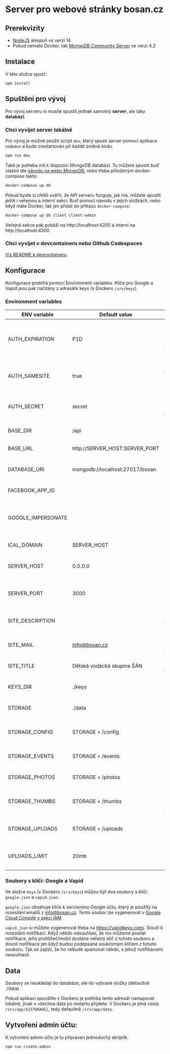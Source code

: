 # Server pro webové stránky bosan.cz

## Prerekvizity

 - [NodeJS](http://nodejs.org/) alespoň ve verzi 14
 - Pokud nemáte Docker, tak [MongoDB Community Server](https://www.mongodb.com/try/download/community) ve verzi 4.2

## Instalace

V této složce spusť:

```
npm install
```

## Spuštění pro vývoj

Pro vývoj serveru si musíte spustit jednak samotný **server**, ale taky **databázi**. 

### Chci vyvíjet server lokálně

Pro vývoj je možné použít script `dev`, který spustí server pomocí aplikace `nodemon` a bude zrestartován při každé změně kódu.

```sh
npm run dev
```

Také je potřeba mít k dispozici MongoDB databázi. Tu můžete spustit buď vlastní dle [návodu na webu MongoDB](https://docs.mongodb.com/manual/), nebo třeba přiloženým docker-compose takto:

```sh
docker-compose up db
```

Pokud byste si chtěli ověřit, že API serveru funguje, jak má, můžete spustit ještě i veřejnou a interní sekci. Buď pomocí návodu v jejich složkách, nebo když máte Docker, tak jen přidat do příkazu `docker-compose`:

```sh
docker-compose up db client client-admin
```

Veřejná sekce pak poběží na http://localhost:4200 a interní na http://localhost:4300.

### Chci vyvíjet v devcontaineru nebo Github Codespaces

[Viz README k devcontaineru](../.devcontainer/README.md).

## Konfigurace

Konfigurace probíhá pomocí Environment variables. Klíče pro  Google a Vapid jsou pak načítány z adresáře keys (v Dockeru `/srv/keys`).

### Environment variables

| ENV variable       | Default value                   | Description                                                                                                                            |
|--------------------|---------------------------------|----------------------------------------------------------------------------------------------------------------------------------------|
| AUTH_EXPIRATION    | P1D                             | Jak dlouho zůstane člověk přihlášený ve formátu ISO 8601                                                                               |
| AUTH_SAMESITE      | true                            | Nastaví [samesite](https://developer.mozilla.org/en-US/docs/Web/HTTP/Headers/Set-Cookie/SameSite) u přihlašovací cookie.  dovolí vývoj |
| AUTH_SECRET        | secret                          | Klíč k podepsání přihlašovacího tokenu.                                                                                                |
| BASE_DIR           | /api                            | Část cesty URL, na které poběží server                                                                                                 |
| BASE_URL           | http://SERVER_HOST:SERVER_PORT  | Část domény URL serveru                                                                                                                |
| DATABASE_URI       | mongodb://localhost:27017/bosan | Adresa a přihlašovací údaje k databázi                                                                                                 |
| FACEBOOK_APP_ID    |                                 | Facebook APP ID                                                                                                                        |
| GOOGLE_IMPERSONATE |                                 | Který účet na Googlu použít k odesílání mailů (je ptořeba přístup)                                                                     |
| ICAL_DOMAIN        | SERVER_HOST                     | Doména pro ICAL události                                                                                                               |
| SERVER_HOST        | 0.0.0.0                         | Hostname na kterém bude poslouchat server                                                                                              |
| SERVER_PORT        | 3000                            | Port na kterém bude poslouchat server                                                                                                  |
| SITE_DESCRIPTION   |                                 | Hodnota HTML META tagu description                                                                                                     |
| SITE_MAIL          | info@bosan.cz                   | Hodnota HTML META tagu main                                                                                                            |
| SITE_TITLE         | Dětská vodácká skupina ŠÁN      | Hodnota HTML META tagu title                                                                                                           |
| KEYS_DIR           | ./keys                          | Cesta k adresáři s klíči (viz níže)                                                                                                    |
| STORAGE            | ./data                          | Cesta k adresáři s daty (viz níže)                                                                                                     |
| STORAGE_CONFIG     | STORAGE + /config               | Cesta k adresáři souboru nastavení                                                                                                     |
| STORAGE_EVENTS     | STORAGE + /events               | Cesta k adresáři souborů akcí                                                                                                          |
| STORAGE_PHOTOS     | STORAGE + /photos               | Cesta k adresáři originálů fotek                                                                                                       |
| STORAGE_THUMBS     | STORAGE + /thumbs               | Cesta k adresáři zmenšených fotek                                                                                                      |
| STORAGE_UPLOADS    | STORAGE + /uploads              | Cesta k adresáři nahrávaných souborů                                                                                                   |
| UPLOADS_LIMIT      | 20mb                            | Maximální velikost nahrávaního souboru                                                                                                 |

### Soubory s klíči: Google a Vapid

Ve složce `keys` (v Dockeru `/srv/keys`) můžou být dva soubory s klíči: `google.json` a `vapid.json`.

`google.json` obsahuje klíče k servisnímu Google účtu, který je použitý na rozesílání emailů z info@bosan.cz. Tento soubor lze vygenerovat v [Google Cloud Console v sekci IAM](https://console.cloud.google.com/iam-admin/iam?authuser=1&project=grand-master-216313)

`vapid.json` si můžete vygenerovat třeba na https://vapidkeys.com/. Slouží k rozesílání notifikací. Když někdo odsouhlasí, že mu můžeme posílat notifikace, jeho prohlížeč/mobil dostane veřejný klíč z tohoto souboru a dovolí notifikace jen když budou podepsané soukromým klíčem z tohoto souboru. Tak se zajistí, že ho nebude spamovat někdo, s jehož notifikacemi nesouhlasil.

## Data

Soubory se neukládají do databáze, ale do vybrané složky (defaultně ./data). 

Pokud aplikaci spouštíte v Dockeru je potřeba tento adresář namapovat lokálně, jinak o všechna data po restartu přijdete. V Dockeru je plná cesta `/srv/app/${STORAGE}`, tedy defaultně `/srv/app/data`.

## Vytvoření admin účtu:

K vytvoření admin účtu je tu připraven jednoduchý skriptík.

```
npm run create-admin
```